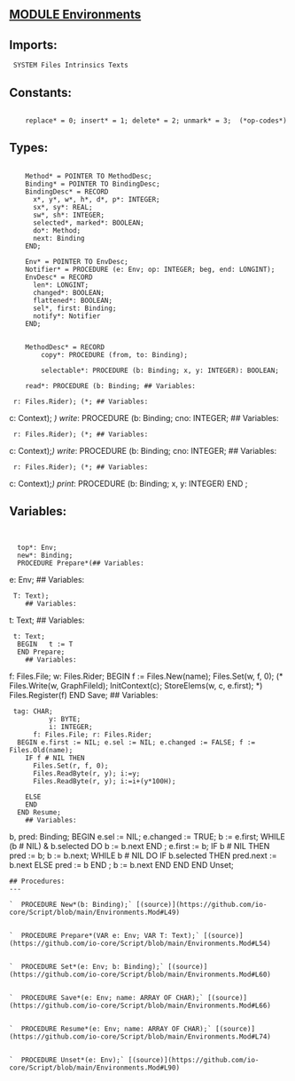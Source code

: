 
## [MODULE Environments](https://github.com/io-core/Script/blob/main/Environments.Mod)

  ## Imports:
` SYSTEM Files Intrinsics Texts`

  ## Constants:
```
 
    replace* = 0; insert* = 1; delete* = 2; unmark* = 3;  (*op-codes*)

```
  ## Types:
```
 
    Method* = POINTER TO MethodDesc;
    Binding* = POINTER TO BindingDesc;
    BindingDesc* = RECORD
      x*, y*, w*, h*, d*, p*: INTEGER;
      sx*, sy*: REAL;
      sw*, sh*: INTEGER;
      selected*, marked*: BOOLEAN;
      do*: Method;
      next: Binding
    END;

    Env* = POINTER TO EnvDesc;
    Notifier* = PROCEDURE (e: Env; op: INTEGER; beg, end: LONGINT);
    EnvDesc* = RECORD
      len*: LONGINT;
      changed*: BOOLEAN;
      flattened*: BOOLEAN;
      sel*, first: Binding;
      notify*: Notifier
    END;


    MethodDesc* = RECORD
        copy*: PROCEDURE (from, to: Binding);
        
        selectable*: PROCEDURE (b: Binding; x, y: INTEGER): BOOLEAN;
```
        read*: PROCEDURE (b: Binding; ## Variables:
```
 r: Files.Rider); (*; ## Variables:
```
 c: Context); *)
        write*: PROCEDURE (b: Binding; cno: INTEGER; ## Variables:
```
 r: Files.Rider); (*; ## Variables:
```
 c: Context);*)
        write*: PROCEDURE (b: Binding; cno: INTEGER; ## Variables:
```
 r: Files.Rider); (*; ## Variables:
```
 c: Context);*)
        print*: PROCEDURE (b: Binding; x, y: INTEGER)
      END ;
## Variables:
```
 
 
  top*: Env;
  new*: Binding; 
  PROCEDURE Prepare*(## Variables:
```
 e: Env; ## Variables:
```
 T: Text);
    ## Variables:
```
 t: Text;
    ## Variables:
```
 t: Text;
  BEGIN   t := T
  END Prepare;
    ## Variables:
```
 f: Files.File; w: Files.Rider; 
  BEGIN f := Files.New(name); Files.Set(w, f, 0); 
  (*  Files.Write(w, GraphFileId); InitContext(c); StoreElems(w, c, e.first);  *)
    Files.Register(f)
  END Save;
    ## Variables:
```
 tag: CHAR;
          y: BYTE;
          i: INTEGER;
      f: Files.File; r: Files.Rider; 
  BEGIN e.first := NIL; e.sel := NIL; e.changed := FALSE; f := Files.Old(name);
    IF f # NIL THEN
      Files.Set(r, f, 0);
      Files.ReadByte(r, y); i:=y;
      Files.ReadByte(r, y); i:=i+(y*100H);
     
    ELSE 
    END
  END Resume;
    ## Variables:
```
 b, pred: Binding;
  BEGIN e.sel := NIL; e.changed := TRUE; b := e.first;
    WHILE (b # NIL) & b.selected DO b := b.next END ;
    e.first := b;
    IF b # NIL THEN
      pred := b; b := b.next;
      WHILE b # NIL DO
        IF b.selected THEN pred.next := b.next ELSE pred := b END ;
        b := b.next
      END
    END
  END Unset;
```
## Procedures:
---

`  PROCEDURE New*(b: Binding);` [(source)](https://github.com/io-core/Script/blob/main/Environments.Mod#L49)


`  PROCEDURE Prepare*(VAR e: Env; VAR T: Text);` [(source)](https://github.com/io-core/Script/blob/main/Environments.Mod#L54)


`  PROCEDURE Set*(e: Env; b: Binding);` [(source)](https://github.com/io-core/Script/blob/main/Environments.Mod#L60)


`  PROCEDURE Save*(e: Env; name: ARRAY OF CHAR);` [(source)](https://github.com/io-core/Script/blob/main/Environments.Mod#L66)


`  PROCEDURE Resume*(e: Env; name: ARRAY OF CHAR);` [(source)](https://github.com/io-core/Script/blob/main/Environments.Mod#L74)


`  PROCEDURE Unset*(e: Env);` [(source)](https://github.com/io-core/Script/blob/main/Environments.Mod#L90)

